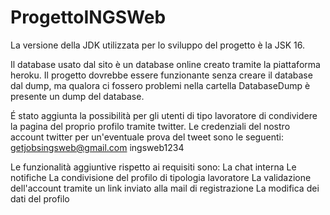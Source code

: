 # ProgettoINGSWeb
La versione della JDK utilizzata per lo sviluppo del progetto è la JSK 16.

Il database usato dal sito è un database online creato tramite la piattaforma heroku.
Il progetto dovrebbe essere funzionante senza creare il database dal dump, ma qualora ci fossero problemi nella cartella DatabaseDump è presente un dump del database.

É stato aggiunta la possibilità per gli utenti di tipo lavoratore di condividere la pagina del proprio profilo tramite twitter.
Le credenziali del nostro account twitter per un'eventuale prova del tweet sono le seguenti: getjobsingsweb@gmail.com ingsweb1234

Le funzionalità aggiuntive rispetto ai requisiti sono:
  La chat interna
  Le notifiche
  La condivisione del profilo di tipologia lavoratore
  La validazione dell'account tramite un link inviato alla mail di registrazione
  La modifica dei dati del profilo
  
